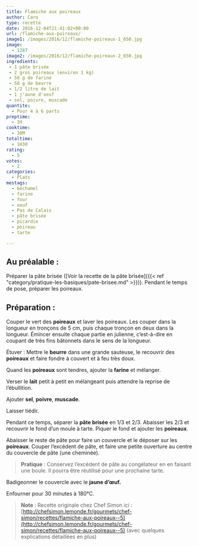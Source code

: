```yaml
---
title: Flamiche aux poireaux
author: Caro
type: recette
date: 2016-12-04T21:41:02+00:00
url: /flamiche-aux-poireaux/
image1: /images/2016/12/flamiche-poireaux-1_650.jpg
image:
  - 1287
image2: /images/2016/12/flamiche-poireaux-2_650.jpg
ingredients:
 - 1 pâte brisée
 - 2 gros poireaux (environ 1 kg)
 - 50 g de farine
 - 50 g de beurre
 - 1/2 litre de lait
 - 1 j'aune d'oeuf
 - sel, poivre, muscade
quantite:
  - Pour 4 à 6 parts
preptime:
  - 1H
cooktime:
  - 30M
totaltime:
  - 1H30
rating:
  - 5
votes:
  - 2
categories:
  - Plats
mestags:
  - béchamel
  - farine
  - four
  - oeuf
  - Pas de Calais
  - pâte brisée
  - picardie
  - poireau
  - tarte

---
```

## Au préalable :

Préparer la pâte brisée ([Voir la recette de la pâte brisée]({{< ref "category/pratique-les-basiques/pate-brisee.md" >}})). Pendant le temps de pose, préparer les poireaux.

## Préparation :

Couper le vert des **poireaux** et laver les poireaux. Les couper dans la longueur en tronçons de 5 cm, puis chaque tronçon en deux dans la longueur. Émincer ensuite chaque partie en julienne, c&rsquo;est-à-dire en coupant de très fins bâtonnets dans le sens de la longueur.

Étuver : Mettre le **beurre** dans une grande sauteuse, le recouvrir des **poireaux** et faire fondre à couvert et à feu très doux.

Quand les **poireaux** sont tendres, ajouter la **farine** et mélanger.

Verser le **lait** petit à petit en mélangeant puis attendre la reprise de l’ébullition.

Ajouter **sel**, **poivre**, **muscade**.

Laisser tiédir.

Pendant ce temps, séparer la **pâte brisée** en 1/3 et 2/3. Abaisser les 2/3 et recouvrir le fond d&rsquo;un moule à tarte. Piquer le fond et ajouter les **poireaux**.

Abaisser le reste de pâte pour faire un couvercle et le déposer sur les **poireaux**. Couper l’excédent de pâte, et faire une petite ouverture au centre du couvercle de pâte (une cheminée).

> **Pratique** : Conservez l’excédent de pâte au congélateur en en faisant une boule. Il pourra être réutilisé pour une prochaine tarte.

Badigeonner le couvercle avec le **jaune d’œuf.**

Enfourner pour 30 minutes à 180°C.

> **Note** : Recette originale chez Chef Simon ici : [http://chefsimon.lemonde.fr/gourmets/chef-simon/recettes/flamiche-aux-poireaux--5](http://chefsimon.lemonde.fr/gourmets/chef-simon/recettes/flamiche-aux-poireaux--5) (avec quelques explications détaillées en plus)

